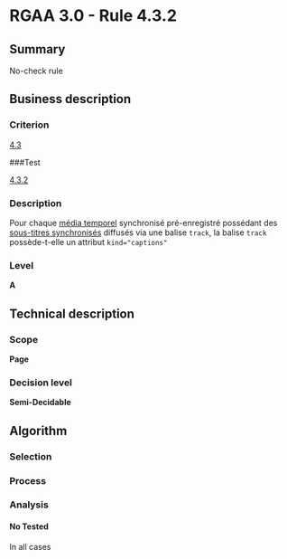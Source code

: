 # RGAA 3.0 -  Rule 4.3.2

## Summary

No-check rule

## Business description

### Criterion

[4.3](http://disic.github.io/rgaa_referentiel_en/RGAA3.0_Criteria_English_version_v1.html#crit-4-3)

###Test

[4.3.2](http://disic.github.io/rgaa_referentiel_en/RGAA3.0_Criteria_English_version_v1.html#test-4.3.2)

### Description

Pour chaque <a href="http://references.modernisation.gouv.fr/referentiel-technique-0#mMediaTemp">m&eacute;dia temporel</a> synchronis&eacute; pr&eacute;-enregistr&eacute; poss&eacute;dant des <a href="http://references.modernisation.gouv.fr/referentiel-technique-0#mSsTitreSynchro">sous-titres synchronis&eacute;s</a> diffus&eacute;s via une balise `track`, la balise `track` poss&egrave;de-t-elle un attribut `kind="captions"`

### Level

**A**

## Technical description

### Scope

**Page**

### Decision level

**Semi-Decidable**

## Algorithm

### Selection

### Process

### Analysis

#### No Tested 

In all cases
